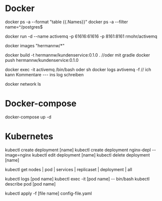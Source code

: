 Docker
======
docker ps -a --format  "table {{.Names}}"
docker ps -a --filter name=^/postgres$

docker run -d --name activemq -p 61616:61616 -p 8161:8161 rmohr/activemq

docker images "hermannw/*"

docker build -t hermannw/kundenservice:0.1.0 .   //oder mit gradle
docker push hermannw/kundenservice:0.1.0  

docker exec -it activemq /bin/bash oder sh
docker logs avtivemq -f                          // ich kann Kommentare --- ins log schreiben

docker network ls


Docker-compose
==============
docker-compose up -d


Kubernetes
==========
kubectl create deployment [name]                            kubectl create deployment nginx-depl --image=nginx
kubectl edit deployment [name]
kubectl delete deployment [name]

kubectl get nodes | pod | services | replicaset | deployment | all

kubectl logs [pod name]
kubectl exec -it [pod name] -- bin/bash
kubectl describe pod [pod name]

kubectl apply -f [file name]                                config-file.yaml